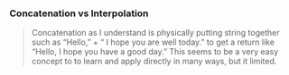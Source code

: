 ### Concatenation vs Interpolation

> Concatenation as I understand is physically putting string together such as
> “Hello,” + “ I hope you are well today.” to get a return like “Hello, I hope
> you have a good day.” This seems to be a very easy concept to to learn and
> apply directly in many ways, but it limited.
